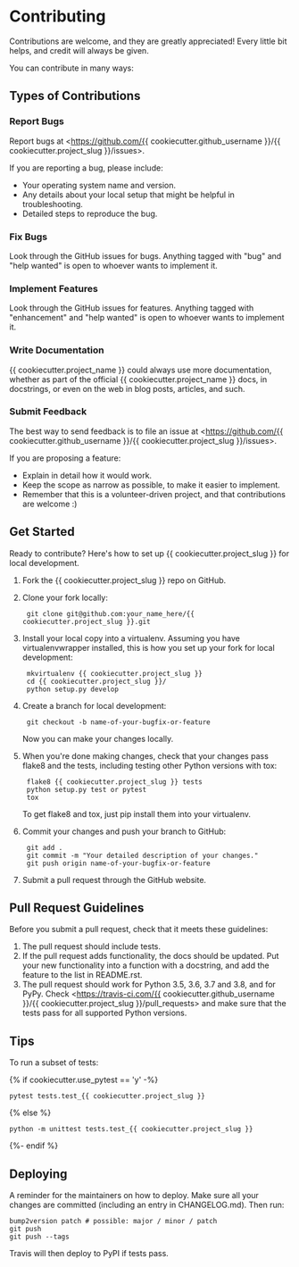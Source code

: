 # Contributing

Contributions are welcome, and they are greatly appreciated! Every
little bit helps, and credit will always be given.

You can contribute in many ways:

## Types of Contributions

### Report Bugs

Report bugs at <https://github.com/{{ cookiecutter.github_username }}/{{ cookiecutter.project_slug }}/issues>.

If you are reporting a bug, please include:

- Your operating system name and version.
- Any details about your local setup that might be helpful in troubleshooting.
- Detailed steps to reproduce the bug.

### Fix Bugs

Look through the GitHub issues for bugs. Anything tagged with "bug" and
"help wanted" is open to whoever wants to implement it.

### Implement Features

Look through the GitHub issues for features. Anything tagged with
"enhancement" and "help wanted" is open to whoever wants to implement
it.

### Write Documentation

{{ cookiecutter.project_name }} could always use more documentation,
whether as part of the official {{ cookiecutter.project_name }} docs,
in docstrings, or even on the web in blog posts, articles, and such.

### Submit Feedback

The best way to send feedback is to file an issue at
<https://github.com/{{ cookiecutter.github_username }}/{{ cookiecutter.project_slug }}/issues>.

If you are proposing a feature:

- Explain in detail how it would work.
- Keep the scope as narrow as possible, to make it easier to
    implement.
- Remember that this is a volunteer-driven project, and that
    contributions are welcome :)

## Get Started

Ready to contribute? Here's how to set up
{{ cookiecutter.project_slug }} for local development.

1. Fork the {{ cookiecutter.project_slug }} repo on GitHub.
2. Clone your fork locally:

        git clone git@github.com:your_name_here/{{ cookiecutter.project_slug }}.git

3. Install your local copy into a virtualenv. Assuming you have
    virtualenvwrapper installed, this is how you set up your fork for
    local development:

        mkvirtualenv {{ cookiecutter.project_slug }}
        cd {{ cookiecutter.project_slug }}/
        python setup.py develop

4. Create a branch for local development:

        git checkout -b name-of-your-bugfix-or-feature

    Now you can make your changes locally.

5. When you're done making changes, check that your changes pass flake8
    and the tests, including testing other Python versions with tox:

        flake8 {{ cookiecutter.project_slug }} tests
        python setup.py test or pytest
        tox

    To get flake8 and tox, just pip install them into your virtualenv.

6. Commit your changes and push your branch to GitHub:

        git add .
        git commit -m "Your detailed description of your changes."
        git push origin name-of-your-bugfix-or-feature

7. Submit a pull request through the GitHub website.

## Pull Request Guidelines

Before you submit a pull request, check that it meets these guidelines:

1. The pull request should include tests.
2. If the pull request adds functionality, the docs should be updated.
    Put your new functionality into a function with a docstring, and add
    the feature to the list in README.rst.
3. The pull request should work for Python 3.5, 3.6, 3.7 and 3.8, and
    for PyPy. Check <https://travis-ci.com/{{
    cookiecutter.github_username }}/{{ cookiecutter.project_slug
    }}/pull_requests> and make sure that the tests pass for all
    supported Python versions.

## Tips

To run a subset of tests:

{% if cookiecutter.use_pytest == 'y' -%}

    pytest tests.test_{{ cookiecutter.project_slug }}

{% else %}

    python -m unittest tests.test_{{ cookiecutter.project_slug }}

{%- endif %}

## Deploying

A reminder for the maintainers on how to deploy. Make sure all your
changes are committed (including an entry in CHANGELOG.md). Then run:

    bump2version patch # possible: major / minor / patch
    git push
    git push --tags

Travis will then deploy to PyPI if tests pass.
